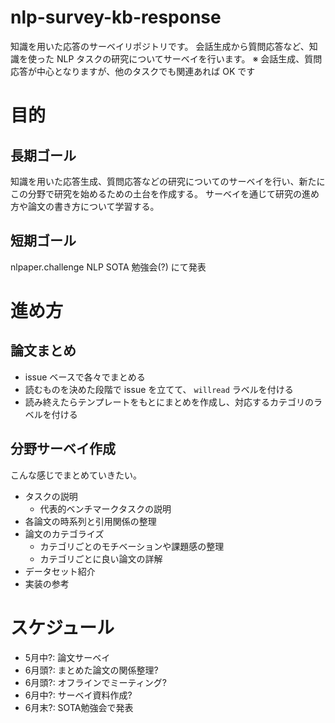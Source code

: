 # nlp-survey-kb-response

知識を用いた応答のサーベイリポジトリです。
会話生成から質問応答など、知識を使った NLP タスクの研究についてサーベイを行います。
※ 会話生成、質問応答が中心となりますが、他のタスクでも関連あれば OK です
# 目的

## 長期ゴール

知識を用いた応答生成、質問応答などの研究についてのサーベイを行い、新たにこの分野で研究を始めるための土台を作成する。
サーベイを通じて研究の進め方や論文の書き方について学習する。

## 短期ゴール

nlpaper.challenge NLP SOTA 勉強会(?) にて発表

# 進め方

## 論文まとめ

- issue ベースで各々でまとめる
- 読むものを決めた段階で issue を立てて、 `willread` ラベルを付ける
- 読み終えたらテンプレートをもとにまとめを作成し、対応するカテゴリのラベルを付ける

## 分野サーベイ作成

こんな感じでまとめていきたい。

- タスクの説明
  - 代表的ベンチマークタスクの説明
- 各論文の時系列と引用関係の整理
- 論文のカテゴライズ
  - カテゴリごとのモチベーションや課題感の整理
  - カテゴリごとに良い論文の詳解
- データセット紹介
- 実装の参考

# スケジュール

- 5月中?: 論文サーベイ
- 6月頭?: まとめた論文の関係整理?
- 6月頭?: オフラインでミーティング?
- 6月中?: サーベイ資料作成?
- 6月末?: SOTA勉強会で発表

